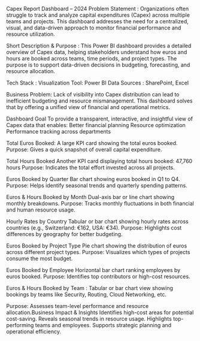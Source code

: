 Capex Report Dashboard – 2024 
Problem Statement : Organizations often struggle to track and analyze capital expenditures (Capex) across multiple teams and projects. This dashboard addresses the need for a centralized, visual, and data-driven approach to monitor financial performance and resource utilization. 

Short Description & Purpose : This Power BI dashboard provides a detailed overview of Capex data, helping stakeholders understand how euros and hours are booked across teams, time periods, and project types. The purpose is to support data-driven decisions in budgeting, forecasting, and resource allocation. 

Tech Stack : Visualization Tool: Power BI 
Data Sources : SharePoint, Excel 

Business Problem: 
Lack of visibility into Capex distribution can lead to inefficient budgeting and resource mismanagement. This dashboard solves that by offering a unified view of financial and operational metrics.

Dashboard Goal
To provide a transparent, interactive, and insightful view of Capex data that enables: 
  Better financial planning
  Resource optimization
  Performance tracking across departments

Total Euros Booked: 
  A large KPI card showing the total euros booked. 
  Purpose: Gives a quick snapshot of overall capital expenditure. 

Total Hours Booked
  Another KPI card displaying total hours booked: 47,760 hours
  Purpose: Indicates the total effort invested across all projects.

Euros Booked by Quarter
  Bar chart showing euros booked in Q1 to Q4.
  Purpose: Helps identify seasonal trends and quarterly spending patterns.

Euros & Hours Booked by Month
  Dual-axis bar or line chart showing monthly breakdowns.
  Purpose: Tracks monthly fluctuations in both financial and human resource usage.

Hourly Rates by Country
  Tabular or bar chart showing hourly rates across countries (e.g., Switzerland: €162, USA: €34).
  Purpose: Highlights cost differences by geography for better budgeting.

Euros Booked by Project Type
  Pie chart showing the distribution of euros across different project types.
  Purpose: Visualizes which types of projects consume the most budget.

Euros Booked by Employee
  Horizontal bar chart ranking employees by euros booked.
  Purpose: Identifies top contributors or high-cost resources.

Euros & Hours Booked by Team : Tabular or bar chart view showing bookings by teams like Security, Routing, Cloud Networking, etc.

Purpose: Assesses team-level performance and resource allocation.Business Impact & Insights
  Identifies high-cost areas for potential cost-saving.
  Reveals seasonal trends in resource usage.
  Highlights top-performing teams and employees.
  Supports strategic planning and operational efficiency.
